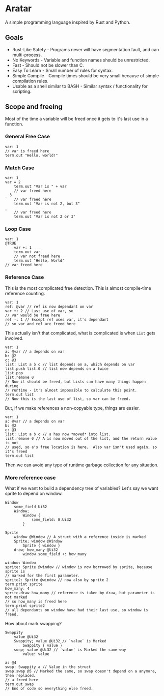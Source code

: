 # Aratar
A simple programming language inspired by Rust and Python.

## Goals
* Rust-Like Safety - Programs never will have segmentation fault, and can multi-process.
* No Keywords - Variable and function names should be unrestricted.
* Fast - Should not be slower than C.
* Easy To Learn - Small number of rules for syntax.
* Simple Compile - Compile times should be very small because of simple compilation rules.
* Usable as a shell similar to BASH - Similar syntax / functionality for scripting.

## Scope and freeing
Most of the time a variable will be freed once it gets to it's last use in a
function.

### General Free Case
```
var: 1
// var is freed here
term.out "Hello, world!"
```

### Match Case
```
var: 1
var = 2
	term.out "Var is " + var
	// var freed here
_ 3
	// var freed here
	term.out "Var is not 2, but 3"
_
	// var freed here
	term.out "Var is not 2 or 3"
```

### Loop Case
```
var: 1
@TRUE
	var +: 1
	term.out var
	// var not freed here
	term.out "Hello, World"
// var freed here
```

### Reference Case
This is the most complicated free detection.  This is almost compile-time
reference counting.

```
var: 1
ref: @var // ref is now dependant on var
var +: 2 // Last use of var, so
// var would be free here
ref -: 1 // Except ref uses var, it's dependant
// so var and ref are freed here
```

This actually isn't that complicated, what is complicated is when `List` gets
involved.
```
var: 1
a: @var // a depends on var
b: @2
c: @3
list: List a b c // list depends on a, which depends on var
list.push list.0 // list now depends on a twice
list.pop
list.remove 0
// Now it should be freed, but Lists can have many things happen during
// runtime - it's almost impossible to calculate this point.
term.out list
// Now this is the last use of list, so var can be freed.
```

But, if we make references a non-copyable type, things are easier.
```
var: 1
a: @var // a depends on var
b: @2
c: @3
list: List a b c // a has now *moved* into list.
list.remove 0 // A is now moved out of the list, and the return value is not
// used, so a's free location is here.  Also var isn't used again, so it's freed
term.out list
```

Then we can avoid any type of runtime garbage collection for any situation.

### More reference case
What if we want to build a dependency tree of variables?  Let's say we want
sprite to depend on window.

```
Window
	some_field Ui32
	Window;
		Window {
			some_field: 0.Ui32
		}

Sprite
	window @Window // A struct with a reference inside is marked
	Sprite; window @Window
		Sprite { window }
	draw; how_many @Ui32
		window.some_field +: how_many

window: Window
sprite: Sprite @window // window is now borrowed by sprite, because sprite is
// marked for the first parameter.
sprite2: Sprite @window // now also by sprite 2
term.print sprite
how_many: 4
sprite.draw how_many // reference is taken by draw, but parameter is not marked
// so how_many is freed here
term.print sprite2
// all dependants on window have had their last use, so window is freed.
```

How about mark swapping?
```
Swappity
	value @Ui32
	Swappity; value @Ui32 // `value` is Marked
		Swappity { value }
	swap; value @Ui32 // `value` is Marked the same way
		value: value

a: @4
swap: Swappity a // Value in the struct
swap.swap @5 // Marked the same, so swap doesn't depend on a anymore, then replaced.
// a freed here
term.out swap
// End of code so everything else freed.
```
